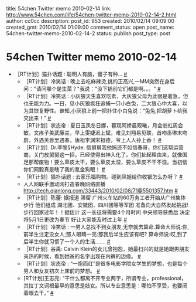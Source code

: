 title: 54chen Twitter memo 2010-02-14 
link: http://www.54chen.com/life/54chen-twitter-memo-2010-02-14-2.html
author: cc0cc
description: 
post_id: 953
created: 2010/02/14 09:09:00
created_gmt: 2010/02/14 01:09:00
comment_status: open
post_name: 54chen-twitter-memo-2010-02-14-2
status: publish
post_type: post

# 54chen Twitter memo 2010-02-14 

* ［RT计划］猫扑话题 : 聪明人有脑，傻子有种... [#](http://twitter.com/54chen/statuses/8794247408)
  * ［RT计划］冷笑话 : 晚上去吃麻辣烫,挑的正高兴,一MM突然在身后问："请问哪个是生菜？"我说："没下锅前它们都是啊。。。" [#](http://twitter.com/54chen/statuses/8794261549)
  * ［RT计划］冷笑话 : 小灰狼天生喜欢吃素，大灰狼父母为此很是着急，但也无能为力。一日，见小灰狼疯狂追捕一只小白兔，二大狼心中大喜，以为其恢复野性。谁知,小灰狼上前一把扑住小白兔说：“兔兔,把胡萝卜给我交出来！” [#](http://twitter.com/54chen/statuses/8794269899)
  * ［RT计划］状态帝 : 夏日玉凤冬日娜，暮观阿娇晨观曦，月会翁虹周会敏，文疼子美武藤兰，早上雯婕迟上斌，难见刘翔易见联，首吻丞琳末吻蔚，外遇芙蓉里遇春，唐祖李渊宋祖德，爷上人人孙上香！ [#](http://twitter.com/54chen/statuses/8794292380)
  * ［RT计划］Dr.李黎§Hyde: 信舅舅我他妈还不如信春哥，你们这帮运营商，关门放舅舅这一招，已经使得出神入化了。你们扯起理由来，就像国足那帮废物！要么草皮太干，要么草皮太湿，要么草皮不干不湿。当初信你们网毅真是瞎了我的氪金狗眼！ [#](http://twitter.com/54chen/statuses/8794631859)
  * ［RT计划］猫扑话题 : 去家乐福购物。碰到凤姐给你收银怎么办呀？ [#](http://twitter.com/54chen/statuses/8798962085)
  * 人人网联手激动网打造春晚网络直播 <http://tech.qianlong.com/33443/2010/02/08/71@5501357.htm> [#](http://twitter.com/54chen/statuses/8798988704)
  * ［RT计划］陈蕾: 据报道 滞留 广州火车站的60万务工者开始从广州集体步行 他们组成 湖北团、安徽团、四川团等等军团 准备向大自然发起挑战!步行回家过年！！据估计 这一长征将需要4个月时间 中央领导获悉后 决定将5月1日更改为春节 好让大家能及时过上年 [#](http://twitter.com/54chen/statuses/8800645927)
  * ［RT计划］冷笑话 : 一男人总找不到女朋友,无奈就去算命.算命大师说:你,前半生注定没女人;那人眼睛一亮:那我后半生应该有吧? 算命师说:哎,到了后半生你就习惯了一个人的生活....... [#](http://twitter.com/54chen/statuses/8803691608)
  * ［RT计划］谷禹: Calvin Klein的女儿曾抱怨，她最扫兴的就是她跟男朋友亲热的时候，看到她爸的名字出现在内裤的边缘。 [#](http://twitter.com/54chen/statuses/8804640059)
  * ［RT计划］状态帝 : “一炮而红”是很多电影学院女学生的梦想，也是每个男人和女友初次上床前的梦想。 [#](http://twitter.com/54chen/statuses/8840671760)
  * [RT计划]王志亮: “干什么都离不开专业两字，所谓专业，professional，其拉丁文词根最早的意思是妓女。所以专业意思是：哪怕不享受，也要闭着眼去干。” [#](http://twitter.com/54chen/statuses/8857095539)